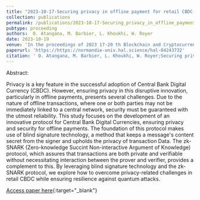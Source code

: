 ```yaml
---
title: "2023-10-17-Securing privacy in offline payment for retail CBDC: A comprehensive framework"
collection: publications
permalink: /publications/2023-10-17-Securing_privacy_in_offline_payment_for_retail_cbdc: A comprehensive framework
pubtype: proceeding
authors:  O. Atangana, M. Barbier, L. Khoukhi, W. Royer
date: 2023-10-19
venue: 'In the proceedings of 2023 17-20 th Blockchain and Cryptocurrency (B2C)'
paperurl: 'https://https://normandie-univ.hal.science/hal-04243732'
citation: ' O. Atangana, M. Barbier, L. Khoukhi, W. Royer;Securing privacy in offline payment for retail CBDC: A comprehensive framework; In the proceedings of 2023 17-20 th Blockchain and Cryptocurrency (B2C).'
---
```

Abstract:

Privacy is a key feature in the successful adoption of Central Bank Digital Currency (CBDC). However, ensuring privacy in this disruptive innovation, particularly in offline payments, presents several challenges. Due to the nature of offline transactions, where one or both parties may not be immediately linked to a central network, security must be guaranteed with the utmost reliability. This study focuses on the development of an innovative protocol for Central Bank Digital Currencies, ensuring privacy and security for offline payments. The foundation of this protocol makes use of blind signature technology, a method that keeps a message's content secret from the signer and upholds the privacy of transaction Data. The zk-SNARK (Zero-knowledge Succint Non-interactive Argument of Knowledge) protocol, which assures that transactions are both private and verifiable without necessitating interaction between the prover and verifier, provides a complement to this. By leveraging blind signature technology and the zk-SNARK protocol, we explore how to overcome privacy-related challenges in retail CBDC while ensuring resilience against quantum attacks.

[Access paper here](https://normandie-univ.hal.science/hal-04243732 ){:target="_blank"}

